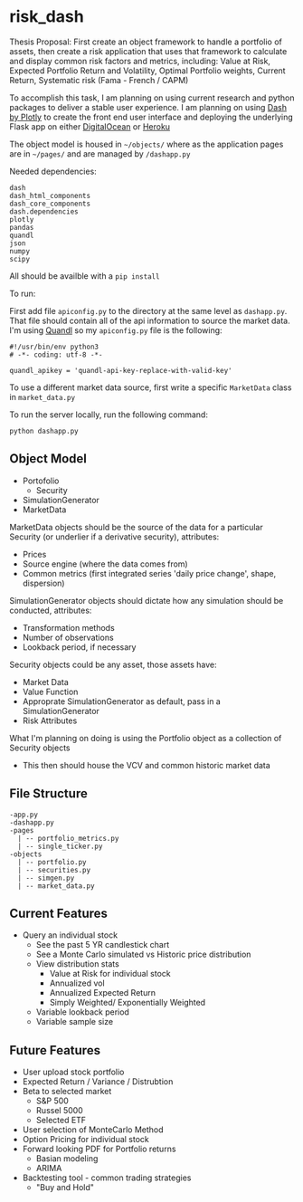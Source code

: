 # risk_dash

Thesis Proposal: First create an object framework to handle a portfolio of assets, then create a risk application that uses that framework to calculate and display common risk factors and metrics, including: Value at Risk, Expected Portfolio Return and Volatility, Optimal Portfolio weights, Current Return, Systematic risk (Fama - French / CAPM)

To accomplish this task, I am planning on using current research and python packages to deliver a stable user experience. I am planning on using [Dash by Plotly](https://plot.ly/dash/) to create the front end user interface and deploying the underlying Flask app on either [DigitalOcean](https://www.digitalocean.com/) or [Heroku](https://www.heroku.com/)

The object model is housed in `~/objects/` where as the application pages are in `~/pages/` and are managed by `/dashapp.py` 

Needed dependencies:

```
dash
dash_html_components
dash_core_components
dash.dependencies
plotly
pandas
quandl
json
numpy
scipy
```
All should be availble with a `pip install`

To run:

First add file `apiconfig.py` to the directory at the same level as `dashapp.py`. That file should contain all of the api information to source the market data. I'm using [Quandl](https://www.quandl.com/) so my `apiconfig.py` file is the following:

```
#!/usr/bin/env python3
# -*- coding: utf-8 -*-

quandl_apikey = 'quandl-api-key-replace-with-valid-key'
```

To use a different market data source, first write a specific `MarketData` class in `market_data.py`

To run the server locally, run the following command:

```
python dashapp.py
```

## Object Model

- Portofolio
  - Security
- SimulationGenerator
- MarketData

MarketData objects should be the source of the data for a particular Security (or underlier if a derivative security), attributes:
- Prices
- Source engine (where the data comes from)
- Common metrics (first integrated series 'daily price change', shape, dispersion)

SimulationGenerator objects should dictate how any simulation should be conducted, attributes:
- Transformation methods
- Number of observations
- Lookback period, if necessary

Security objects could be any asset, those assets have:
- Market Data
- Value Function
- Approprate SimulationGenerator as default, pass in a SimulationGenerator
- Risk Attributes

What I'm planning on doing is using the Portfolio object as a collection of Security objects
- This then should house the VCV and common historic market data

## File Structure

```
-app.py
-dashapp.py
-pages
  | -- portfolio_metrics.py
  | -- single_ticker.py
-objects
  | -- portfolio.py
  | -- securities.py
  | -- simgen.py
  | -- market_data.py
```

## Current Features

- Query an individual stock
  - See the past 5 YR candlestick chart
  - See a Monte Carlo simulated vs Historic price distribution
  - View distribution stats
    - Value at Risk for individual stock
    - Annualized vol
    - Annualized Expected Return
    - Simply Weighted/ Exponentially Weighted
  - Variable lookback period
  - Variable sample size

## Future Features

- User upload stock portfolio
- Expected Return / Variance / Distrubtion
- Beta to selected market
  - S\&P 500
  - Russel 5000
  - Selected ETF
- User selection of MonteCarlo Method
- Option Pricing for individual stock
- Forward looking PDF for Portfolio returns
  - Basian modeling
  - ARIMA
- Backtesting tool - common trading strategies
  - "Buy and Hold"
